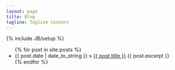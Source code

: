 ```yaml
---
layout: page
title: Blog
tagline: Tagline Content
---
```

{% include JB/setup %}
    
<ul class="posts">
  {% for post in site.posts %}
    <li>
		<span>{{ post.date | date_to_string }}</span> &raquo; 
		<a href="{{ BASE_PATH }}{{ post.url }}">{{ post.title }}</a>
		{{ post.excerpt }}
	</li>
  {% endfor %}
</ul>
